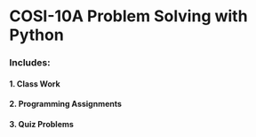 # COSI-10A Problem Solving with Python

### Includes:

#### 1. Class Work

#### 2. Programming Assignments

#### 3. Quiz Problems
